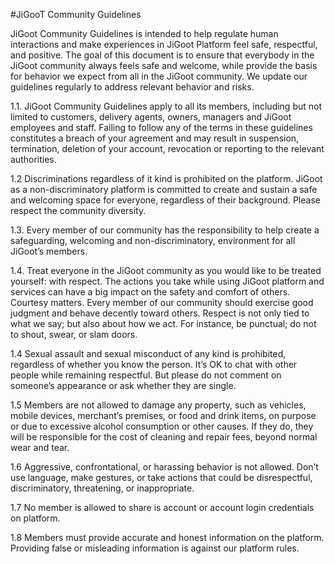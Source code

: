 #JiGooT Community Guidelines

JiGoot Community Guidelines is intended to help regulate human interactions and make experiences in JiGoot Platform feel safe, respectful, and positive. The goal of this document is to ensure that everybody in the JiGoot community always feels safe and welcome, while provide the basis for behavior we expect from all in the JiGoot community. We update our guidelines regularly to address relevant behavior and risks.


1.1. JiGoot Community Guidelines apply to all its members, including but not limited to customers, delivery agents, owners, managers and JiGoot employees and staff. Failing to follow any of the terms in these guidelines constitutes a breach of your agreement and may result in suspension, termination, deletion of your account, revocation or reporting to the relevant authorities.


1.2 Discriminations regardless of it kind is prohibited on the platform. JiGoot as a non-discriminatory platform is committed to create and sustain a safe and welcoming space for everyone, regardless of their background. Please respect the community diversity.

1.3. Every member of our community has the responsibility to help create a safeguarding, welcoming and non-discriminatory,  environment for all JiGoot’s members.

1.4. Treat everyone in the JiGoot community as you would like to be treated yourself: with respect. The actions you take while using JiGoot platform and services can have a big impact on the safety and comfort of others. Courtesy matters. Every member of our community should exercise good judgment and behave decently toward others. Respect is not only tied to what we say; but also about how we act. For instance, be punctual; do not to shout, swear, or slam doors.

1.4 Sexual assault and sexual misconduct of any kind is prohibited, regardless of whether you know the person. It’s OK to chat with other people while remaining respectful. But please do not comment on someone’s appearance or ask whether they are single.


1.5 Members are not allowed to damage any property, such as vehicles, mobile devices, merchant’s premises, or food and drink items, on purpose or due to excessive alcohol consumption or other causes. If they do, they will be responsible for the cost of cleaning and repair fees, beyond normal wear and tear.

1.6  Aggressive, confrontational, or harassing behavior is not allowed. Don’t use language, make gestures, or take actions that could be disrespectful, discriminatory, threatening, or
inappropriate.

1.7 No member is allowed to share is account or account login credentials on platform.

1.8 Members must provide accurate and honest information on the platform. Providing false or misleading information is against our platform rules. 
